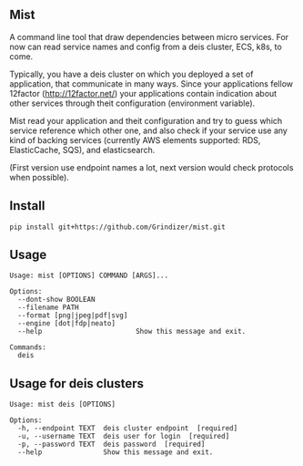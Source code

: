 ## Mist
A command line tool that draw dependencies between micro services. 
For now can read service names and config from a deis cluster, ECS, k8s, to come. 

Typically, you have a deis cluster on which you deployed a set of application, 
that communicate in many ways. 
Since your applications fellow 12factor (http://12factor.net/) your applications contain indication about
other services through theit configuration (environment variable).

Mist read your application and theit configuration and try to guess 
which service reference which other one, and also check if your service use any 
kind of backing services (currently AWS elements supported: RDS, ElasticCache, SQS), and elasticsearch. 

(First version use endpoint names a lot, next version would check protocols when possible).

## Install

```
pip install git+https://github.com/Grindizer/mist.git
```

## Usage

```
Usage: mist [OPTIONS] COMMAND [ARGS]...

Options:
  --dont-show BOOLEAN
  --filename PATH
  --format [png|jpeg|pdf|svg]
  --engine [dot|fdp|neato]
  --help                       Show this message and exit.

Commands:
  deis
```

## Usage for deis clusters

```
Usage: mist deis [OPTIONS]

Options:
  -h, --endpoint TEXT  deis cluster endpoint  [required]
  -u, --username TEXT  deis user for login  [required]
  -p, --password TEXT  deis password  [required]
  --help               Show this message and exit.
```
